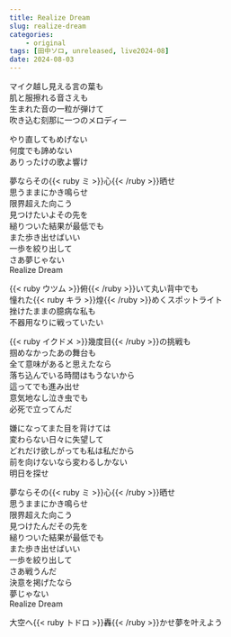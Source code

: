 ```yaml
---
title: Realize Dream
slug: realize-dream
categories:
    - original
tags: [田中ソロ, unreleased, live2024-08]
date: 2024-08-03
---
```


マイク越し見える言の葉も  
肌と服擦れる音さえも  
生まれた音の一粒が弾けて  
吹き込む刻那に一つのメロディー  

やり直してもめげない  
何度でも諦めない  
ありったけの歌よ響け  

夢ならその{{< ruby ミ >}}心{{< /ruby >}}晒せ  
思うままにかき鳴らせ  
限界超えた向こう  
見つけたいよその先を  
縋りついた結果が最低でも  
また歩き出せばいい  
一歩を絞り出して  
さあ夢じゃない  
Realize Dream  

{{< ruby ウツム >}}俯{{< /ruby >}}いて丸い背中でも  
憧れた{{< ruby キラ >}}煌{{< /ruby >}}めくスポットライト  
挫けたままの臆病な私も  
不器用なりに戦っていたい  

{{< ruby イクドメ >}}幾度目{{< /ruby >}}の挑戦も  
掴めなかったあの舞台も  
全て意味があると思えたなら  
落ち込んでいる時間はもうないから  
這ってでも進み出せ  
意気地なし泣き虫でも  
必死で立ってんだ  

嫌になってまた目を背けては  
変わらない日々に失望して  
どれだけ欲しがっても私は私だから  
前を向けないなら変わるしかない  
明日を探せ  

夢ならその{{< ruby ミ >}}心{{< /ruby >}}晒せ  
思うままにかき鳴らせ  
限界超えた向こう  
見つけたんだその先を  
縋りついた結果が最低でも  
また歩き出せばいい  
一歩を絞り出して  
さあ戦うんだ  
決意を掲げたなら  
夢じゃない  
Realize Dream  

大空へ{{< ruby トドロ >}}轟{{< /ruby >}}かせ夢を叶えよう  